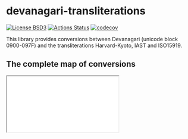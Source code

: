 # devanagari-transliterations

[![License BSD3](https://img.shields.io/badge/license-BSD3-brightgreen.svg)](http://opensource.org/licenses/BSD-3-Clause)
[![Actions Status](https://github.com/thma/devanagari-transliterations/workflows/Haskell%20CI/badge.svg)](https://github.com/thma/devanagari-transliterations/actions)
[![codecov](https://codecov.io/gh/thma/devanagari-transliterations/graph/badge.svg?token=DBCFLEA8JZ)](https://codecov.io/gh/thma/devanagari-transliterations)

<!--
[![Available on Hackage](https://img.shields.io/hackage/v/devanagari-transliterations.svg?style=flat)](https://github.com/thma/devanagari-transliterations)
-->

This library provides conversions between Devanagari (unicode block 0900-097F) and the transliterations Harvard-Kyoto, IAST and ISO15919.

## The complete map of conversions

<iframe src="tokenMap.html">





